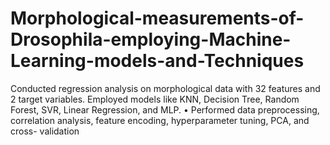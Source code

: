 # Morphological-measurements-of-Drosophila-employing-Machine-Learning-models-and-Techniques
Conducted regression analysis on morphological data with 32 features and 2 target variables.  Employed models like KNN, Decision Tree, Random Forest, SVR, Linear Regression, and MLP. • Performed data preprocessing, correlation analysis, feature encoding, hyperparameter tuning, PCA, and cross- validation
